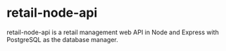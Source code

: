 # retail-node-api

retail-node-api is a retail management web API in Node and Express with PostgreSQL as the database manager.
